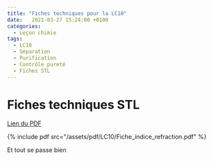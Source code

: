 ```yaml
---
title: "Fiches techniques pour la LC10"
date:   2021-03-27 15:24:00 +0100
categories:
  - Leçon chimie
tags:
  - LC10
  - Séparation
  - Purification
  - Contrôle pureté
  - Fiches STL
---
```


# Fiches techniques STL

[Lien du PDF](/assets/pdf/LC10/Fiche_indice_refraction.pdf)

{% include pdf src="/assets/pdf/LC10/Fiche_indice_refraction.pdf" %}

Et tout se passe bien
